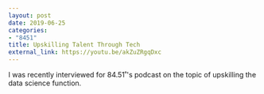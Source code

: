 ```yaml
---
layout: post
date: 2019-06-25
categories:
- "8451"
title: Upskilling Talent Through Tech
external_link: https://youtu.be/akZuZRgqDxc
---
```


I was recently interviewed for 84.51˚'s podcast on the topic of upskilling the data science function.
